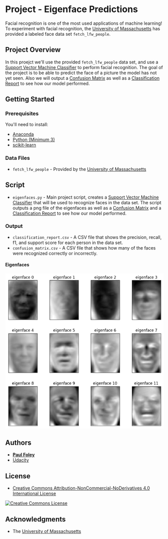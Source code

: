 # Project - Eigenface Predictions

Facial recognition is one of the most used applications of machine learning! To experiment with facial recognition, the [University of Massachusetts](http://vis-www.cs.umass.edu/lfw/) has provided a labeled face data set `fetch_lfw_people`.


## Project Overview

In this proejct we'll use the provided `fetch_lfw_people` data set, and use a [Support Vector Machine Classifier](http://scikit-learn.org/stable/modules/generated/sklearn.svm.SVC.html) to perform facial recognition. The goal of the project is to be able to predict the face of a picture the model has not yet seen. Also we will output a [Confusion Matrix](http://scikit-learn.org/stable/modules/generated/sklearn.metrics.confusion_matrix.html) as well as a [Classification Report](http://scikit-learn.org/stable/modules/generated/sklearn.metrics.classification_report.html) to see how our model performed.


## Getting Started

### Prerequisites
You'll need to install:

* [Anaconda](https://www.continuum.io/downloads)
* [Python (Minimum 3)](https://www.continuum.io/blog/developer-blog/python-3-support-anaconda)
* [scikit-learn](https://anaconda.org/anaconda/scikit-learn)

### Data Files

* `fetch_lfw_people` - Provided by the [University of Massachusetts](http://vis-www.cs.umass.edu/lfw/)


## Script

* `eigenfaces.py` - Main project script, creates a [Support Vector Machine Classifier](http://scikit-learn.org/stable/modules/generated/sklearn.svm.SVC.html) that will be used to recognize faces in the data set. The script outputs a png file of the eigenfaces as well as a [Confusion Matrix](http://scikit-learn.org/stable/modules/generated/sklearn.metrics.confusion_matrix.html) and a [Classification Report](http://scikit-learn.org/stable/modules/generated/sklearn.metrics.classification_report.html) to see how our model performed.

### Output

* `classification_report.csv` - A CSV file that shows the precision, recall, f1, and support score for each person in the data set.
* `confusion_matrix.csv` - A CSV file that shows how many of the faces were recognized correctly or incorrectly.

#### Eigenfaces

![Face Recognition](face_recognition.png)


## Authors

* **[Paul Foley](https://github.com/paulfoley)**
* [Udacity](https://www.udacity.com/)


## License

* <a rel="license" href="https://creativecommons.org/licenses/by-nc-nd/4.0/"> Creative Commons Attribution-NonCommercial-NoDerivatives 4.0 International License</a>

<a rel="license" href="https://creativecommons.org/licenses/by-nc-nd/4.0/">
	<img alt="Creative Commons License" style="border-width:0" src="https://i.creativecommons.org/l/by-nc-nd/4.0/88x31.png" />
</a>


## Acknowledgments

* The [University of Massachusetts](http://vis-www.cs.umass.edu/lfw/)
